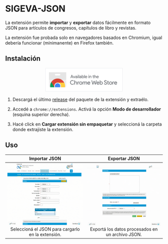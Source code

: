 # SIGEVA-JSON

La extensión permite **importar** y **exportar** datos fácilmente en formato JSON para artículos de congresos, capítulos de libro y revistas.

La extensión fue probada solo en navegadores basados en Chromium, igual debería funcionar (mínimanente) en Firefox también.

## Instalación

<p align="center">
    <a href="https://chromewebstore.google.com/detail/kgbfmcnmibhkakpepfcmoolakpdmpcjp"><img src="releases/SVG (with border).svg" alt="Get Copy-n-Paste for Chromium" height="75px"></a>
</p>

1. Descargá el último [release](https://codeload.github.com/indirivacua/SIGEVA-JSON/zip/refs/heads/main) del paquete de la extensión y extraélo.

2. Accedé a `chrome://extensions`. Activá la opción **Modo de desarrollador** (esquina superior derecha).

3. Hacé click en **Cargar extensión sin empaquetar** y seleccioná la carpeta donde extrajiste la extensión.

## Uso

| Importar JSON | Exportar JSON |
|:---:|:---:|
| <img src="releases/importJSON.gif" height="200"> <br> Seleccioná el JSON para cargarlo en la extensión. | <img src="releases/exportJSON.gif" height="200"> <br> Exportá los datos procesados en un archivo JSON. |
